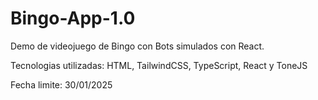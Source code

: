 # Bingo-App-1.0
Demo de videojuego de Bingo con Bots simulados con React.

Tecnologias utilizadas: HTML, TailwindCSS, TypeScript, React y ToneJS

Fecha limite: 30/01/2025
